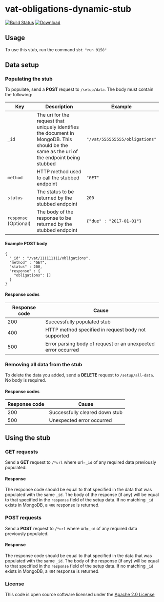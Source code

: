 # vat-obligations-dynamic-stub

[![Build Status](https://travis-ci.org/hmrc/vat-obligations-dynamic-stub.svg)](https://travis-ci.org/hmrc/vat-obligations-dynamic-stub) [ ![Download](https://api.bintray.com/packages/hmrc/releases/vat-obligations-dynamic-stub/images/download.svg) ](https://bintray.com/hmrc/releases/vat-obligations-dynamic-stub/_latestVersion)

## Usage

To use this stub, run the command `sbt "run 9158"`

## Data setup

### Populating the stub

To populate, send a **POST** request to `/setup/data`. The body must contain the following:

| **Key**    | **Description** | **Example** |
|------------|-----------------|-------------|
| `_id`      | The uri for the request that uniquely identifies the document in MongoDB. This should be the same as the uri of the endpoint being stubbed | `"/vat/555555555/obligations"` |
| `method`   | HTTP method used to call the stubbed endpoint | `"GET"` |
| `status`   | The status to be returned by the stubbed endpoint | `200` |
| `response` (Optional) | The body of the response to be returned by the stubbed endpoint | `{"due" : "2017-01-01"}` |

#### Example POST body

```
{
  "_id" : "/vat/111111111/obligations",
  "method" : "GET",
  "status" : 200,
  "response" : {
    "obligations": []
  }
}
```

#### Response codes
| **Response code** | **Cause** |
|-------------------|-----------------|
| 200               | Successfully populated stub |   
| 400               | HTTP method specified in request body not supported |
| 500               | Error parsing body of request or an unexpected error occurred |

### Removing all data from the stub

To delete the data you added, send a **DELETE** request to `/setup/all-data`. No body is required.

#### Response codes
| **Response code** | **Cause** |
|-------------------|-----------------|
| 200               | Successfully cleared down stub |   
| 500               | Unexpected error occurred |

## Using the stub

### GET requests

Send a **GET** request to `/*url` where url=`_id` of any required data previously populated.

#### Response

The response code should be equal to that specified in the data that was populated with the same `_id`. The body of the response (if any) will be equal to that specified in the `response` field of the setup data.
If no matching `_id` exists in MongoDB, a `400` response is returned.

### POST requests

Send a **POST** request to `/*url` where url=`_id` of any required data previously populated.

#### Response

The response code should be equal to that specified in the data that was populated with the same `_id`. The body of the response (if any) will be equal to that specified in the `response` field of the setup data.
If no matching `_id` exists in MongoDB, a `404` response is returned.

### License

This code is open source software licensed under the [Apache 2.0 License]("http://www.apache.org/licenses/LICENSE-2.0.html")
